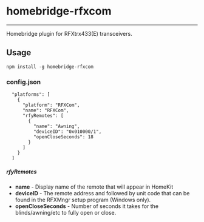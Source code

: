 # homebridge-rfxcom
-----
Homebridge plugin for RFXtrx433(E) transceivers.


## Usage

`npm install -g homebridge-rfxcom`

### config.json
```
  "platforms": [
    {
      "platform": "RFXCom",
      "name": "RFXCom",
      "rfyRemotes": [
        {
          "name": "Awning",
          "deviceID": "0x010000/1",
          "openCloseSeconds": 18
        }
      ]
    }
  ]
```

##### rfyRemotes

 - **name** - Display name of the remote that will appear in HomeKit
 - **deviceID** - The remote address and followed by unit code that can be found
   in the RFXMngr setup program (Windows only).
 - **openCloseSeconds** - Number of seconds it takes for the blinds/awning/etc
   to fully open or close.
